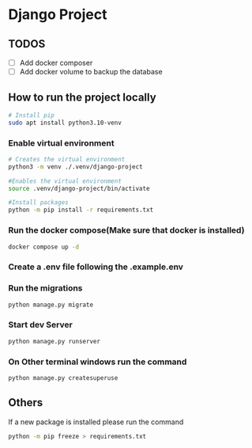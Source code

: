 # Django Project

## TODOS

- [ ] Add docker composer
- [ ] Add docker volume to backup the database

## How to run the project locally

```bash
# Install pip
sudo apt install python3.10-venv
```

### Enable virtual environment

```bash
# Creates the virtual environment
python3 -m venv ./.venv/django-project

#Enables the virtual environment
source .venv/django-project/bin/activate

#Install packages
python -m pip install -r requirements.txt
```

### Run the docker compose(Make sure that docker is installed)

```bash
docker compose up -d
```

### Create a .env file following the .example.env

### Run the migrations

```bash
python manage.py migrate
```

### Start dev Server

```bash
python manage.py runserver
```

### On Other terminal windows run the command

```bash
python manage.py createsuperuse
```

## Others

If a new package is installed please run the command

```bash
python -m pip freeze > requirements.txt
```
